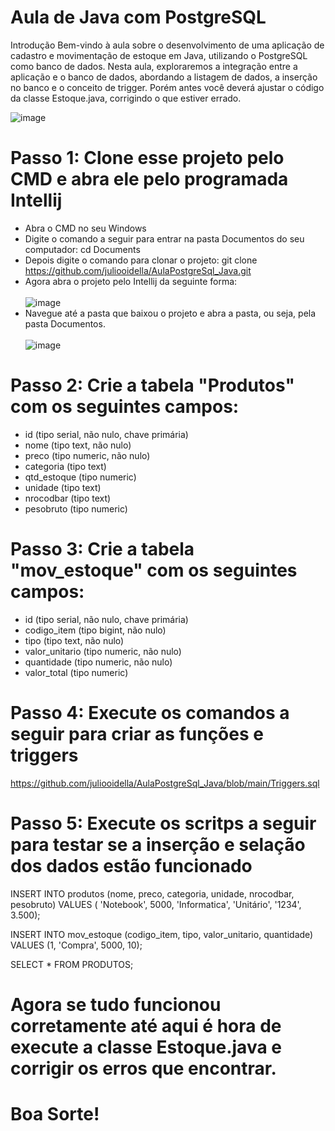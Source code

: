 # Aula de Java com PostgreSQL
Introdução
Bem-vindo à aula sobre o desenvolvimento de uma aplicação de cadastro e movimentação de estoque em Java, utilizando o PostgreSQL como banco de dados. Nesta aula, exploraremos a integração entre a aplicação e o banco de dados, abordando a listagem de dados, a inserção no banco e o conceito de trigger. Porém antes você deverá ajustar o código da classe Estoque.java, corrigindo o que estiver errado.

![image](https://github.com/juliooidella/AulaPostgreSql_Java/assets/22839053/094e017d-81cf-4d66-82bc-373b2b8e7856)

# Passo 1: Clone esse projeto pelo CMD e abra ele pelo programada Intellij
- Abra o CMD no seu Windows
- Digite o comando a seguir para entrar na pasta Documentos do seu computador: cd Documents
- Depois digite o comando para clonar o projeto: git clone https://github.com/juliooidella/AulaPostgreSql_Java.git
- Agora abra o projeto pelo Intellij da seguinte forma:
  <br><br> ![image](https://github.com/juliooidella/AulaPostgreSql_Java/assets/22839053/79c0fbe2-a309-40b9-924a-66e0268dbdf9)
- Navegue até a pasta que baixou o projeto e abra a pasta, ou seja, pela pasta Documentos.
<br><br>![image](https://github.com/juliooidella/AulaPostgreSql_Java/assets/22839053/02010981-afcd-4492-83e7-976cbc8f551a)

  

# Passo 2: Crie a tabela "Produtos" com os seguintes campos:
- id (tipo serial, não nulo, chave primária)
- nome (tipo text, não nulo)
- preco (tipo numeric, não nulo)
- categoria (tipo text)
- qtd_estoque (tipo numeric)
- unidade (tipo text)
- nrocodbar (tipo text)
- pesobruto (tipo numeric)

# Passo 3: Crie a tabela "mov_estoque" com os seguintes campos:
- id (tipo serial, não nulo, chave primária)
- codigo_item (tipo bigint, não nulo)
- tipo (tipo text, não nulo)
- valor_unitario (tipo numeric, não nulo)
- quantidade (tipo numeric, não nulo)
- valor_total (tipo numeric)
  
# Passo 4: Execute os comandos a seguir para criar as funções e triggers
https://github.com/juliooidella/AulaPostgreSql_Java/blob/main/Triggers.sql

# Passo 5: Execute os scritps a seguir para testar se a inserção e selação dos dados estão funcionado

INSERT INTO produtos (nome, preco, categoria,  unidade, nrocodbar, pesobruto) VALUES ( 'Notebook', 5000, 'Informatica', 'Unitário', '1234', 3.500);

INSERT INTO mov_estoque (codigo_item, tipo, valor_unitario, quantidade) VALUES (1, 'Compra', 5000, 10);

SELECT * FROM PRODUTOS;

# Agora se tudo funcionou corretamente até aqui é hora de execute a classe Estoque.java e corrigir os erros que encontrar.

# Boa Sorte!

